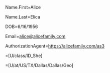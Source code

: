 Name.First=Alice

Name.Last=Elica

DOB=6/16/1956

Email=alice@alicefamily.com

AuthorizationAgent=https://alicefamily.com/as3

=[U/class/ID_She]

=[U/at/US/TX/Dallas/Dallas/Geo]